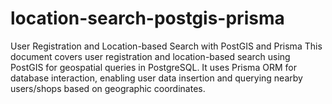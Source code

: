 # location-search-postgis-prisma
User Registration and Location-based Search with PostGIS and Prisma  This document covers user registration and location-based search using PostGIS for geospatial queries in PostgreSQL. It uses Prisma ORM for database interaction, enabling user data insertion and querying nearby users/shops based on geographic coordinates.
